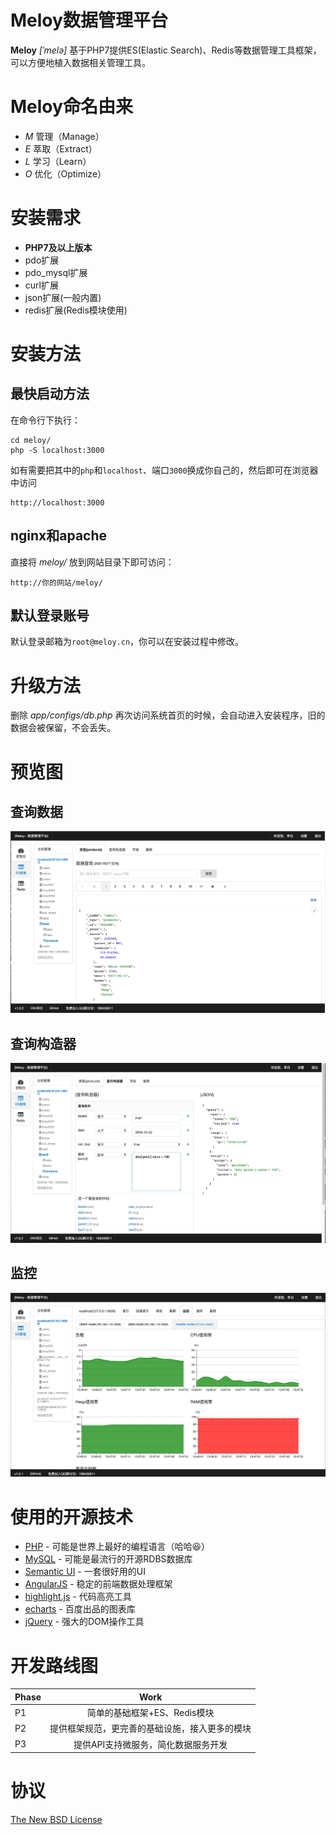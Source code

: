 # Meloy数据管理平台
**Meloy** *[ˈmelə]* 基于PHP7提供ES(Elastic Search)、Redis等数据管理工具框架，可以方便地植入数据相关管理工具。

# Meloy命名由来
* *M* 管理（Manage）
* *E* 萃取（Extract）
* *L* 学习（Learn）
* *O* 优化（Optimize）

# 安装需求
* **PHP7及以上版本**
* pdo扩展
* pdo_mysql扩展
* curl扩展
* json扩展(一般内置)
* redis扩展(Redis模块使用)

# 安装方法

## 最快启动方法
在命令行下执行：
~~~
cd meloy/
php -S localhost:3000
~~~

如有需要把其中的`php`和`localhost`、端口`3000`换成你自己的，然后即可在浏览器中访问
~~~
http://localhost:3000
~~~

## nginx和apache
直接将 *meloy/* 放到网站目录下即可访问：
~~~
http://你的网站/meloy/
~~~

## 默认登录账号
默认登录邮箱为`root@meloy.cn`，你可以在安装过程中修改。

# 升级方法
删除 *app/configs/db.php* 再次访问系统首页的时候，会自动进入安装程序，旧的数据会被保留，不会丢失。

# 预览图
## 查询数据
![查询数据](../docs/images/screenshot.jpg "查询数据")

## 查询构造器
![查询构造器](../docs/images/screenshot-query-builder.jpg)

## 监控
![监控](../docs/images/screenshot-monitor.jpg "监控")

# 使用的开源技术
* [PHP](http://php.net/) - 可能是世界上最好的编程语言（哈哈😆）
* [MySQL](https://www.mysql.com/) - 可能是最流行的开源RDBS数据库
* [Semantic UI](https://semantic-ui.com/) - 一套很好用的UI
* [AngularJS](https://angularjs.org/) - 稳定的前端数据处理框架
* [highlight.js](https://highlightjs.org/) - 代码高亮工具
* [echarts](http://echarts.baidu.com/) - 百度出品的图表库
* [jQuery](http://jquery.com/) - 强大的DOM操作工具

# 开发路线图
| Phase        | Work           | 
| ------------- |:-------------:|
| P1 | 简单的基础框架+ES、Redis模块 |
| P2 | 提供框架规范，更完善的基础设施，接入更多的模块 |
| P3 | 提供API支持微服务，简化数据服务开发 |

# 协议
[The New BSD License](http://baike.baidu.com/item/BSD%E5%8D%8F%E8%AE%AE)
